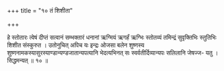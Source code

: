 +++
title = "१० तं शिशीता"

+++

हे स्तोतारः त्वेषं दीप्तं सत्वानं सम्भक्तारं धनानां ऋग्मियं ऋगर्हं ऋग्भिः स्तोतव्यं तमिन्द्रं सुवृक्तिभिः स्तुतिभिः शिशीत संस्कुरुत । उतोनुचित् अपिच यः इन्द्रः ओजसा बलेन शुष्णस्य शुष्णनामकस्यासुरस्याण्डान्यण्डजातान्यपत्यानि भेदत्यभिनत् सः स्वर्वतीर्दिव्यान्यपः सलिलानि जेषज्ज- यतु । सिद्धमन्यत् ॥ १० ॥